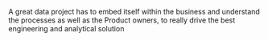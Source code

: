 A great data project has to embed itself within the business and understand the processes as well as the Product owners, to really drive the best engineering and analytical solution

